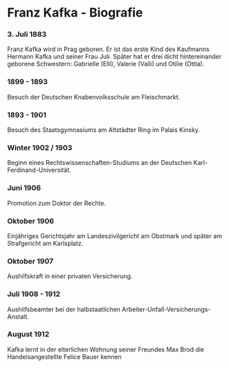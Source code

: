 # Franz Kafka - Biografie
### 3. Juli 1883
Franz Kafka wird in Prag geboren.
Er ist das erste Kind des Kaufmanns Hermann Kafka und seiner Frau Juli.
Später hat er drei dicht hintereinander geborene Schwestern: Gabrielle (Elli), Valerie (Valli) und Otilie (Ottla).

### 1899 - 1893
Besuch der Deutschen Knabenvolksschule am Fleischmarkt.

### 1893 - 1901
Besuch des Staatsgymnasiums am Altstädter Ring im Palais Kinsky.

### Winter 1902 / 1903
Beginn eines Rechtswissenschaften-Studiums an der Deutschen Karl-Ferdinand-Universität.

### Juni 1906
Promotion zum Doktor der Rechte.

### Oktober 1906
Einjähriges Gerichtsjahr am Landeszivilgericht am Obstmark und später am Strafgericht am Karlsplatz.

### Oktober 1907
Aushilfskraft in einer privaten Versicherung.

### Juli 1908 - 1912
Aushilfsbeamter bei der halbstaatlichen Arbeiter-Unfall-Versicherungs-Anstalt.

### August 1912
Kafka lernt in der elterlichen Wohnung seiner Freundes Max Brod die Handelsangestellte Felice Bauer kennen